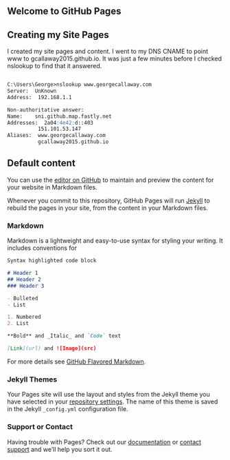 ## Welcome to GitHub Pages

## Creating my Site Pages

I created my site pages and content. I went to my DNS CNAME to point www to gcallaway2015.github.io. It was just a few minutes before I checked nslookup to find that it answered.

```markdown

C:\Users\George>nslookup www.georgecallaway.com
Server:  UnKnown
Address:  192.168.1.1

Non-authoritative answer:
Name:    sni.github.map.fastly.net
Addresses:  2a04:4e42:d::403
          151.101.53.147
Aliases:  www.georgecallaway.com
          gcallaway2015.github.io
```

## Default content

You can use the [editor on GitHub](https://github.com/gcallaway2015/gcallaway2015.github.io/edit/master/README.md) to maintain and preview the content for your website in Markdown files.

Whenever you commit to this repository, GitHub Pages will run [Jekyll](https://jekyllrb.com/) to rebuild the pages in your site, from the content in your Markdown files.

### Markdown

Markdown is a lightweight and easy-to-use syntax for styling your writing. It includes conventions for

```markdown
Syntax highlighted code block

# Header 1
## Header 2
### Header 3

- Bulleted
- List

1. Numbered
2. List

**Bold** and _Italic_ and `Code` text

[Link](url) and ![Image](src)
```

For more details see [GitHub Flavored Markdown](https://guides.github.com/features/mastering-markdown/).

### Jekyll Themes

Your Pages site will use the layout and styles from the Jekyll theme you have selected in your [repository settings](https://github.com/gcallaway2015/gcallaway2015.github.io/settings). The name of this theme is saved in the Jekyll `_config.yml` configuration file.

### Support or Contact

Having trouble with Pages? Check out our [documentation](https://help.github.com/categories/github-pages-basics/) or [contact support](https://github.com/contact) and we’ll help you sort it out.
